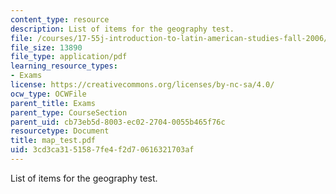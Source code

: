 ```yaml
---
content_type: resource
description: List of items for the geography test.
file: /courses/17-55j-introduction-to-latin-american-studies-fall-2006/3cd3ca3151587fe4f2d70616321703af_map_test.pdf
file_size: 13890
file_type: application/pdf
learning_resource_types:
- Exams
license: https://creativecommons.org/licenses/by-nc-sa/4.0/
ocw_type: OCWFile
parent_title: Exams
parent_type: CourseSection
parent_uid: cb73eb5d-8003-ec02-2704-0055b465f76c
resourcetype: Document
title: map_test.pdf
uid: 3cd3ca31-5158-7fe4-f2d7-0616321703af
---
```

List of items for the geography test.